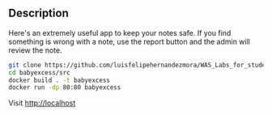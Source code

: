 ## Description

Here's an extremely useful app to keep your notes safe. If you find something is wrong with a note, use the report button and the admin will review the note.

```sh
git clone https://github.com/luisfelipehernandezmora/WAS_Labs_for_students.git
cd babyexcess/src
docker build . -t babyexcess
docker run -dp 80:80 babyexcess
```

Visit [http://localhost](http://localhost)
